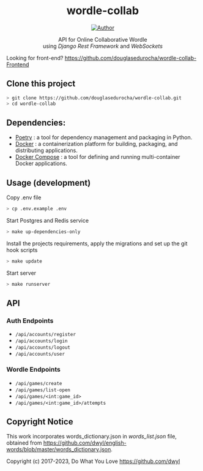 <h1 align="center">wordle-collab</h1>
</p>
<p align="center">
<a href="https://github.com/douglasedurocha"><img title="Author" src="https://img.shields.io/badge/Author-douglasedurocha-blue.svg?style=for-the-badge&logo=github"></a>
</p>

<p align="center">API for Online Collaborative Wordle<br>using <em>Django Rest Framework</em> and <em>WebSockets</em></p>

Looking for front-end? https://github.com/douglasedurocha/wordle-collab-Frontend

## Clone this project

```bash
> git clone https://github.com/douglasedurocha/wordle-collab.git
> cd wordle-collab
```

## Dependencies:

+ [Poetry](https://python-poetry.org) : a tool for dependency management and packaging in Python.
+ [Docker](https://www.docker.com/) : a containerization platform for building, packaging, and distributing applications.
+ [Docker Compose](https://docs.docker.com/compose/) : a tool for defining and running multi-container Docker applications.

## Usage (development)

Copy .env file

```bash
> cp .env.example .env
```


Start Postgres and Redis service

```bash
> make up-dependencies-only
```

Install the projects requirements, apply the migrations and set up the git hook scripts
```bash
> make update
```

Start server

```bash
> make runserver
```


## API

### Auth Endpoints

* `/api/accounts/register`
* `/api/accounts/login`
* `/api/accounts/logout`
* `/api/accounts/user`

### Wordle Endpoints

* `/api/games/create`
* `/api/games/list-open`
* `/api/games/<int:game_id>`
* `/api/games/<int:game_id>/attempts`

<!-- ## Features

|| Features |
| :-: | - | -->

## Copyright Notice

This work incorporates words_dictionary.json in <em>words_list.json</em> file, obtained from https://github.com/dwyl/english-words/blob/master/words_dictionary.json.

Copyright (c) 2017-2023, Do What You Love
https://github.com/dwyl



